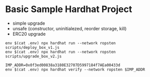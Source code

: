 # Basic Sample Hardhat Project

- simple upgrade
- unsafe (constructor, uninitialezed, reorder storage, kill)
- ERC20 upgrade

```shell
env $(cat .env) npx hardhat run --network ropsten scripts/deploy_box_v1.js
env $(cat .env) npx hardhat run --network ropsten scripts/upgrade_box_v2.js

IMP_ADDR=0x0f3ed00838a3180E32707D5997184f7AEa00433d
env $(cat .env) npx hardhat verify --network ropsten $IMP_ADDR
```
